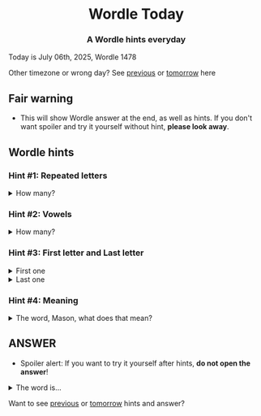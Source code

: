 <h1 align="center">
Wordle Today
</h1>

<h3 align="center">
A Wordle hints everyday
</h3>

Today is July 06th, 2025, Wordle 1478

Other timezone or wrong day? See [previous](PREVIOUS.md) or [tomorrow](TOMORROW.md) here

## Fair warning
- This will show Wordle answer at the end, as well as hints. If you don't want spoiler and try it yourself without hint, **please look away**.

## Wordle hints

### Hint #1: Repeated letters
<details>
  <summary>How many?</summary>
  1 repeated letters.
</details>

### Hint #2: Vowels
<details>
  <summary>How many?</summary>
  There are 2 vowels. In fact, one of them are repeated. If I count that too, there are 3 vowels.
</details>

### Hint #3: First letter and Last letter
<details>
  <summary>First one</summary>
  Begins with the letter "A"
</details>
<details>
  <summary>Last one</summary>
  Ends with the letter "A"
</details>

### Hint #4: Meaning
<details>
  <summary>The word, Mason, what does that mean?</summary>
  A central room or space in ancient Roman homes, open to the sky in the middle; a similar space in other buildings.
</details>

## ANSWER
- Spoiler alert: If you want to try it yourself after hints, **do not open the answer**!

<details>
  <summary>The word is...</summary>
  ATRIA
</details>

Want to see [previous](PREVIOUS.md) or [tomorrow](TOMORROW.md) hints and answer?